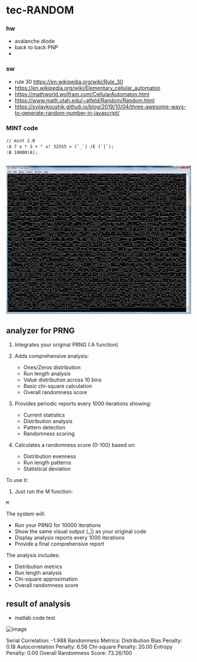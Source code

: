 # tec-RANDOM
### hw
- avalanche diode 
- back to back PNP
- 

### sw
- rule 30 https://en.wikipedia.org/wiki/Rule_30
- https://en.wikipedia.org/wiki/Elementary_cellular_automaton
- https://mathworld.wolfram.com/CellularAutomaton.html
- https://www.math.utah.edu/~alfeld/Random/Random.html
- https://svijaykoushik.github.io/blog/2019/10/04/three-awesome-ways-to-generate-random-number-in-javascript/


### MINT code
```
// mint 2.0
:A 7 x * 3 + " x! 32555 > (`_`) /E (`|`);
:B 10000(A);
```
![](https://github.com/SteveJustin1963/tec-RANDOM/blob/master/Pics/out.png) 
- 


## analyzer for PRNG 

1. Integrates your original PRNG (:A function)
2. Adds comprehensive analysis:
   - Ones/Zeros distribution
   - Run length analysis
   - Value distribution across 10 bins
   - Basic chi-square calculation
   - Overall randomness score

3. Provides periodic reports every 1000 iterations showing:
   - Current statistics
   - Distribution analysis
   - Pattern detection
   - Randomness scoring

4. Calculates a randomness score (0-100) based on:
   - Distribution evenness
   - Run length patterns
   - Statistical deviation

To use it:
1. Just run the M function:
```mint
M
```

The system will:
- Run your PRNG for 10000 iterations
- Show the same visual output (_|) as your original code
- Display analysis reports every 1000 iterations
- Provide a final comprehensive report

The analysis includes:
- Distribution metrics
- Run length analysis
- Chi-square approximation
- Overall randomness score


## result of analysis
- matlab code test

![image](https://github.com/user-attachments/assets/15522533-46a8-4c5f-8fbb-900a1a035393)

  Serial Correlation: -1.988
Randomness Metrics:
    Distribution Bias Penalty: 0.18
    Autocorrelation Penalty: 6.56
    Chi-square Penalty: 20.00
    Entropy Penalty: 0.00
Overall Randomness Score: 73.26/100


 
